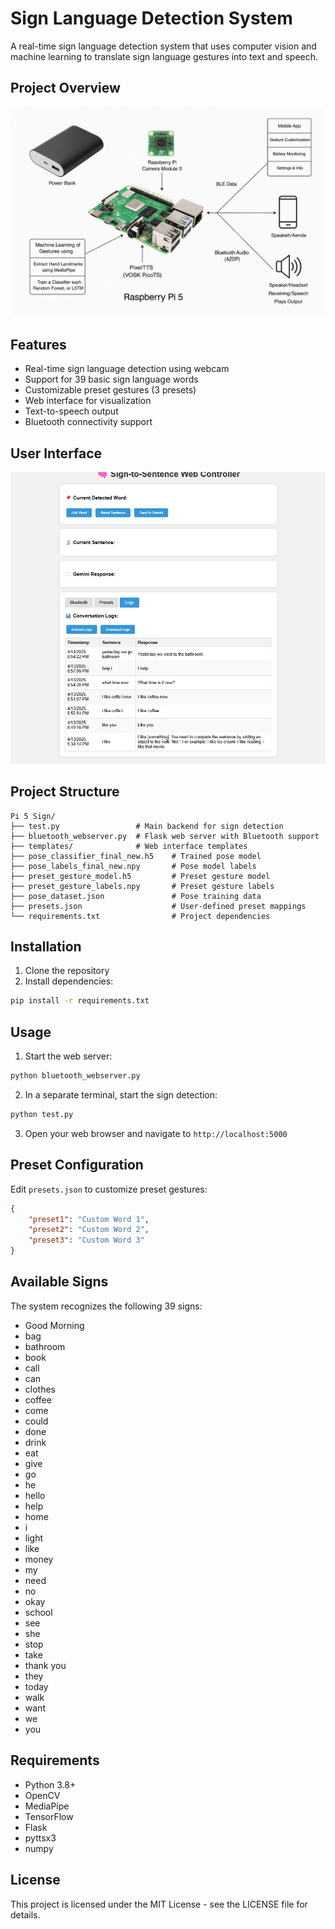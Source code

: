 # Sign Language Detection System

A real-time sign language detection system that uses computer vision and machine learning to translate sign language gestures into text and speech.

## Project Overview

![Architecture Diagram](arch.jpg)

## Features

- Real-time sign language detection using webcam
- Support for 39 basic sign language words
- Customizable preset gestures (3 presets)
- Web interface for visualization
- Text-to-speech output
- Bluetooth connectivity support

## User Interface

![User Interface](UI.jpg)

## Project Structure

```
Pi 5 Sign/
├── test.py                 # Main backend for sign detection
├── bluetooth_webserver.py  # Flask web server with Bluetooth support
├── templates/              # Web interface templates
├── pose_classifier_final_new.h5    # Trained pose model
├── pose_labels_final_new.npy       # Pose model labels
├── preset_gesture_model.h5         # Preset gesture model
├── preset_gesture_labels.npy       # Preset gesture labels
├── pose_dataset.json               # Pose training data
├── presets.json                    # User-defined preset mappings
└── requirements.txt                # Project dependencies
```

## Installation

1. Clone the repository
2. Install dependencies:
```bash
pip install -r requirements.txt
```

## Usage

1. Start the web server:
```bash
python bluetooth_webserver.py
```

2. In a separate terminal, start the sign detection:
```bash
python test.py
```

3. Open your web browser and navigate to `http://localhost:5000`

## Preset Configuration

Edit `presets.json` to customize preset gestures:
```json
{
    "preset1": "Custom Word 1",
    "preset2": "Custom Word 2",
    "preset3": "Custom Word 3"
}
```

## Available Signs

The system recognizes the following 39 signs:
- Good Morning
- bag
- bathroom
- book
- call
- can
- clothes
- coffee
- come
- could
- done
- drink
- eat
- give
- go
- he
- hello
- help
- home
- i
- light
- like
- money
- my
- need
- no
- okay
- school
- see
- she
- stop
- take
- thank you
- they
- today
- walk
- want
- we
- you

## Requirements

- Python 3.8+
- OpenCV
- MediaPipe
- TensorFlow
- Flask
- pyttsx3
- numpy

## License

This project is licensed under the MIT License - see the LICENSE file for details. 
